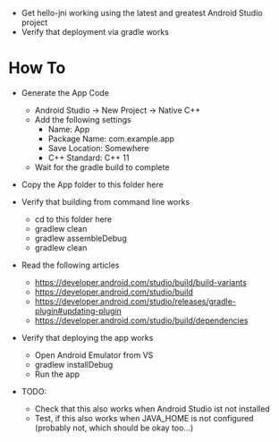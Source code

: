 - Get hello-jni working using the latest and greatest Android Studio project
- Verify that deployment via gradle works

# How To
- Generate the App Code
	- Android Studio -> New Project -> Native C++ 
	- Add the following settings
		- Name: App
		- Package Name: com.example.app
		- Save Location: Somewhere
		- C++ Standard: C++ 11
	- Wait for the gradle build to complete
- Copy the App folder to this folder here
- Verify that building from command line works
	- cd to this folder here
	- gradlew clean
	- gradlew assembleDebug
	- gradlew clean
- Read the following articles
	- https://developer.android.com/studio/build/build-variants
	- https://developer.android.com/studio/build
	- https://developer.android.com/studio/releases/gradle-plugin#updating-plugin
	- https://developer.android.com/studio/build/dependencies
- Verify that deploying the app works
	- Open Android Emulator from VS
	- gradlew installDebug
	- Run the app

- TODO: 
	- Check that this also works when Android Studio ist not installed
	- Test, if this also works when JAVA_HOME is not configured (probably not, which should be okay too...)
